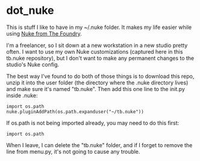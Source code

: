 dot_nuke
========

This is stuff I like to have in my ~/.nuke folder. It makes my life easier while using [Nuke from The Foundry](http://www.thefoundry.co.uk/).

I'm a freelancer, so I sit down at a new workstation in a new studio pretty often. I want to use my own Nuke customizations (captured here in this tb.nuke repository), but I don't want to make any permanent changes to the studio's Nuke config.

The best way I've found to do both of those things is to download this repo, unzip it into the user folder (the directory where the .nuke directory lives) and make sure it's named "tb.nuke". Then add this one line to the init.py inside .nuke:

```
import os.path
nuke.pluginAddPath(os.path.expanduser("~/tb.nuke"))
```

If os.path is not being imported already, you may need to do this first:
```
import os.path
```

When I leave, I can delete the "tb.nuke" folder, and if I forget to remove the line from menu.py, it's not going to cause any trouble.
